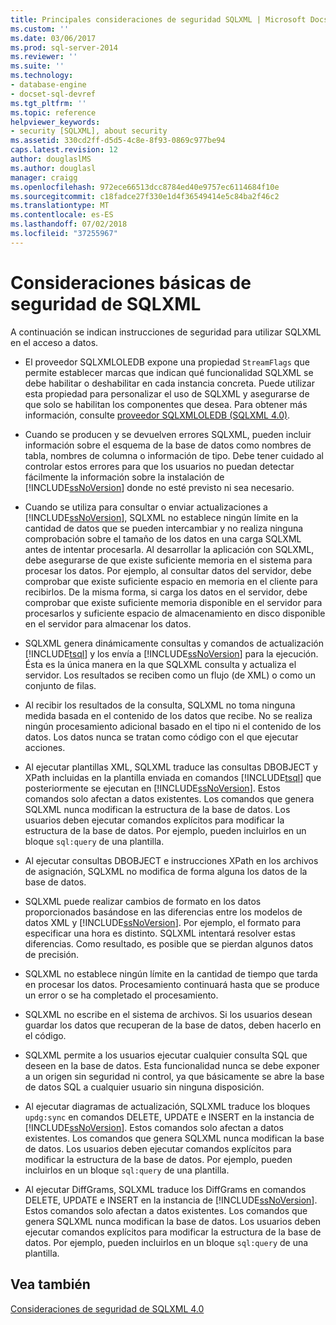 ```yaml
---
title: Principales consideraciones de seguridad SQLXML | Microsoft Docs
ms.custom: ''
ms.date: 03/06/2017
ms.prod: sql-server-2014
ms.reviewer: ''
ms.suite: ''
ms.technology:
- database-engine
- docset-sql-devref
ms.tgt_pltfrm: ''
ms.topic: reference
helpviewer_keywords:
- security [SQLXML], about security
ms.assetid: 330cd2ff-d5d5-4c8e-8f93-0869c977be94
caps.latest.revision: 12
author: douglaslMS
ms.author: douglasl
manager: craigg
ms.openlocfilehash: 972ece66513dcc8784ed40e9757ec6114684f10e
ms.sourcegitcommit: c18fadce27f330e1d4f36549414e5c84ba2f46c2
ms.translationtype: MT
ms.contentlocale: es-ES
ms.lasthandoff: 07/02/2018
ms.locfileid: "37255967"
---
```

# <a name="core-sqlxml-security-considerations"></a>Consideraciones básicas de seguridad de SQLXML
  A continuación se indican instrucciones de seguridad para utilizar SQLXML en el acceso a datos.  
  
-   El proveedor SQLXMLOLEDB expone una propiedad `StreamFlags` que permite establecer marcas que indican qué funcionalidad SQLXML se debe habilitar o deshabilitar en cada instancia concreta. Puede utilizar esta propiedad para personalizar el uso de SQLXML y asegurarse de que solo se habilitan los componentes que desea. Para obtener más información, consulte [proveedor SQLXMLOLEDB &#40;SQLXML 4.0&#41;](../../../database-engine/dev-guide/sqlxmloledb-provider-sqlxml-4-0.md).  
  
-   Cuando se producen y se devuelven errores SQLXML, pueden incluir información sobre el esquema de la base de datos como nombres de tabla, nombres de columna o información de tipo. Debe tener cuidado al controlar estos errores para que los usuarios no puedan detectar fácilmente la información sobre la instalación de [!INCLUDE[ssNoVersion](../../../includes/ssnoversion-md.md)] donde no esté previsto ni sea necesario.  
  
-   Cuando se utiliza para consultar o enviar actualizaciones a [!INCLUDE[ssNoVersion](../../../includes/ssnoversion-md.md)], SQLXML no establece ningún límite en la cantidad de datos que se pueden intercambiar y no realiza ninguna comprobación sobre el tamaño de los datos en una carga SQLXML antes de intentar procesarla. Al desarrollar la aplicación con SQLXML, debe asegurarse de que existe suficiente memoria en el sistema para procesar los datos. Por ejemplo, al consultar datos del servidor, debe comprobar que existe suficiente espacio en memoria en el cliente para recibirlos. De la misma forma, si carga los datos en el servidor, debe comprobar que existe suficiente memoria disponible en el servidor para procesarlos y suficiente espacio de almacenamiento en disco disponible en el servidor para almacenar los datos.  
  
-   SQLXML genera dinámicamente consultas y comandos de actualización [!INCLUDE[tsql](../../../includes/tsql-md.md)] y los envía a [!INCLUDE[ssNoVersion](../../../includes/ssnoversion-md.md)] para la ejecución. Ésta es la única manera en la que SQLXML consulta y actualiza el servidor. Los resultados se reciben como un flujo (de XML) o como un conjunto de filas.  
  
-   Al recibir los resultados de la consulta, SQLXML no toma ninguna medida basada en el contenido de los datos que recibe. No se realiza ningún procesamiento adicional basado en el tipo ni el contenido de los datos. Los datos nunca se tratan como código con el que ejecutar acciones.  
  
-   Al ejecutar plantillas XML, SQLXML traduce las consultas DBOBJECT y XPath incluidas en la plantilla enviada en comandos [!INCLUDE[tsql](../../../includes/tsql-md.md)] que posteriormente se ejecutan en [!INCLUDE[ssNoVersion](../../../includes/ssnoversion-md.md)]. Estos comandos solo afectan a datos existentes. Los comandos que genera SQLXML nunca modifican la estructura de la base de datos. Los usuarios deben ejecutar comandos explícitos para modificar la estructura de la base de datos. Por ejemplo, pueden incluirlos en un bloque `sql:query` de una plantilla.  
  
-   Al ejecutar consultas DBOBJECT e instrucciones XPath en los archivos de asignación, SQLXML no modifica de forma alguna los datos de la base de datos.  
  
-   SQLXML puede realizar cambios de formato en los datos proporcionados basándose en las diferencias entre los modelos de datos XML y [!INCLUDE[ssNoVersion](../../../includes/ssnoversion-md.md)]. Por ejemplo, el formato para especificar una hora es distinto. SQLXML intentará resolver estas diferencias. Como resultado, es posible que se pierdan algunos datos de precisión.  
  
-   SQLXML no establece ningún límite en la cantidad de tiempo que tarda en procesar los datos. Procesamiento continuará hasta que se produce un error o se ha completado el procesamiento.  
  
-   SQLXML no escribe en el sistema de archivos. Si los usuarios desean guardar los datos que recuperan de la base de datos, deben hacerlo en el código.  
  
-   SQLXML permite a los usuarios ejecutar cualquier consulta SQL que deseen en la base de datos. Esta funcionalidad nunca se debe exponer a un origen sin seguridad ni control, ya que básicamente se abre la base de datos SQL a cualquier usuario sin ninguna disposición.  
  
-   Al ejecutar diagramas de actualización, SQLXML traduce los bloques `updg:sync` en comandos DELETE, UPDATE e INSERT en la instancia de [!INCLUDE[ssNoVersion](../../../includes/ssnoversion-md.md)]. Estos comandos solo afectan a datos existentes. Los comandos que genera SQLXML nunca modifican la base de datos. Los usuarios deben ejecutar comandos explícitos para modificar la estructura de la base de datos. Por ejemplo, pueden incluirlos en un bloque `sql:query` de una plantilla.  
  
-   Al ejecutar DiffGrams, SQLXML traduce los DiffGrams en comandos DELETE, UPDATE e INSERT en la instancia de [!INCLUDE[ssNoVersion](../../../includes/ssnoversion-md.md)]. Estos comandos solo afectan a datos existentes. Los comandos que genera SQLXML nunca modifican la base de datos. Los usuarios deben ejecutar comandos explícitos para modificar la estructura de la base de datos. Por ejemplo, pueden incluirlos en un bloque `sql:query` de una plantilla.  
  
## <a name="see-also"></a>Vea también  
 [Consideraciones de seguridad de SQLXML 4.0](sqlxml-4-0-security-considerations.md)  
  
  
